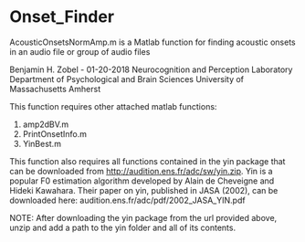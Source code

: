 # Onset_Finder
AcousticOnsetsNormAmp.m is a Matlab function for finding acoustic onsets in an audio file or group of audio files

Benjamin H. Zobel - 01-20-2018
Neurocognition and Perception Laboratory
Department of Psychological and Brain Sciences
University of Massachusetts Amherst

This function requires other attached matlab functions: 
1. amp2dBV.m
2. PrintOnsetInfo.m
3. YinBest.m

This function also requires all functions contained in the yin package that can be downloaded from http://audition.ens.fr/adc/sw/yin.zip. Yin is a popular F0 estimation algorithm developed by Alain de Cheveigne and Hideki Kawahara. Their paper on yin, published in JASA (2002), can be downloaded here: audition.ens.fr/adc/pdf/2002_JASA_YIN.pdf

NOTE: After downloading the yin package from the url provided above, unzip and add a path to the yin folder and all of its    contents.   
   
   
